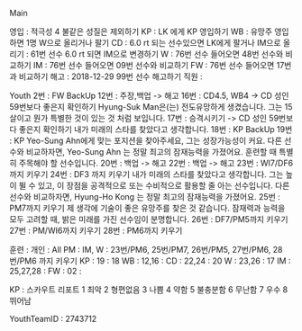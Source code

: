 Main

영입	: 적극성 4 불같은 성질은 제외하기
KP	: LK 에게 KP 영입하기
WB	: 유망주 영입하면 1명 W으로 올리거나 팔기
CD	: 6.0 rt 되는 선수있으면 LK에게 팔거나 IM으로 올리기
	: 61번 선수 6.0 rt 되면 IM으로 변경하기
W	: 76번 선수 들어오면 48번 선수와 비교하기
IM      : 76번 선수 들어오면 09번 선수와 비교하기
FW	: 76번 선수 들어오면 17번과 비교하기
해고  : 2018-12-29 99번 선수 해고하기 
직원  : 

Youth
2번 : FW BackUp
12번 : 주장,백업 -> 해고
16번 : CD4.5, WB4 -> CD 성인 59번보다 좋은지 확인하기
   Hyung-Suk Man은(는) 전도유망하게 생겼습니다. 
   그는 15살이고 뭔가 특별한 것이 있는 것 처럼 보입니다.
17번 : 승격시키기 -> CD 성인 59번보다 좋은지 확인하기
   내가 미래의 스타를 찾았다고 생각합니다. 
18번 : KP BackUp
19번 : KP 
   Yeo-Sung Ahn에게 맞는 포지션을 찾아주세요, 그는 성장가능성이 커요.
   다른 선수와 비교하자면, Yeo-Sung Ahn 는 정말 최고의 잠재능력을 가졌어요.
   훈련할 때 특별히 주목해야 할 선수입니다.
20번 : 백업 -> 해고
22번 : 백업 -> 해고
23번 : WI7/DF6까지 키우기
24번 : DF3 까지 키우기
   내가 미래의 스타를 찾았다고 생각합니다.
   그는 높이 뛸 수 있고, 이 장점을 공격적으로 또는 수비적으로 활용할 줄 아는 선수입니다.
   다른 선수와 비교하자면, Hyung-Ho Kong 는 정말 최고의 잠재능력을 가졌어요.
25번 : PM7까지 키우기
   제 생각에 기술이 좋은 유망주를 찾은 것 같습니다.
   잠재력과 능력을 모두 고려할 때, 밝은 미래를 가진 선수임이 분명합니다.
26번 : DF7/PM5까지 키우기
27번 : PM/WI6까지 키우기
28번 : PM6까지 키우기
   
훈련 :
   개인   : All
   PM     : IM, W    : 23번/PM6, 25번/PM7, 26번/PM5, 27번/PM6, 28번/PM6 까지 키우기
   KP     : 19       : 18
   WB     : 12,16    : 
   CD     : 22,24    : 20
   W      : 23,26    : 17
   IM     : 25,27,28 : 
   FW     : 02       : 

KP : 스카우트 리포트
1 최악
2 형편없음
3 나쁨
4 약함
5 불충분함
6 무난함
7 우수
8 뛰어남

YouthTeamID : 2743712
